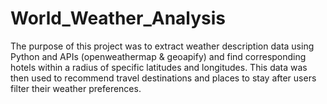# World_Weather_Analysis

The purpose of this project was to extract weather description data using Python and APIs (openweathermap & geoapify) and find corresponding hotels within a radius of specific latitudes and longitudes. This data was then used to recommend travel destinations and places to stay after users filter their weather preferences.


